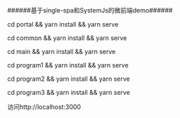 ######基于single-spa和SystemJs的微前端demo######

cd portal && yarn install && yarn serve

cd common && yarn install && yarn serve

cd main && yarn install && yarn serve

cd program1 && yarn install && yarn serve

cd program2 && yarn install && yarn serve

cd program3 && yarn install && yarn serve

访问http://localhost:3000
